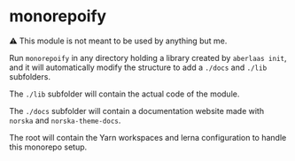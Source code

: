 # monorepoify

⚠ This module is not meant to be used by anything but me.

Run `monorepoify` in any directory holding a library created by `aberlaas init`,
and it will automatically modify the structure to add a `./docs` and `./lib`
subfolders.

The `./lib` subfolder will contain the actual code of the module.

The `./docs` subfolder will contain a documentation website made with `norska`
and `norska-theme-docs`.

The root will contain the Yarn workspaces and lerna configuration to handle this
monorepo setup.

